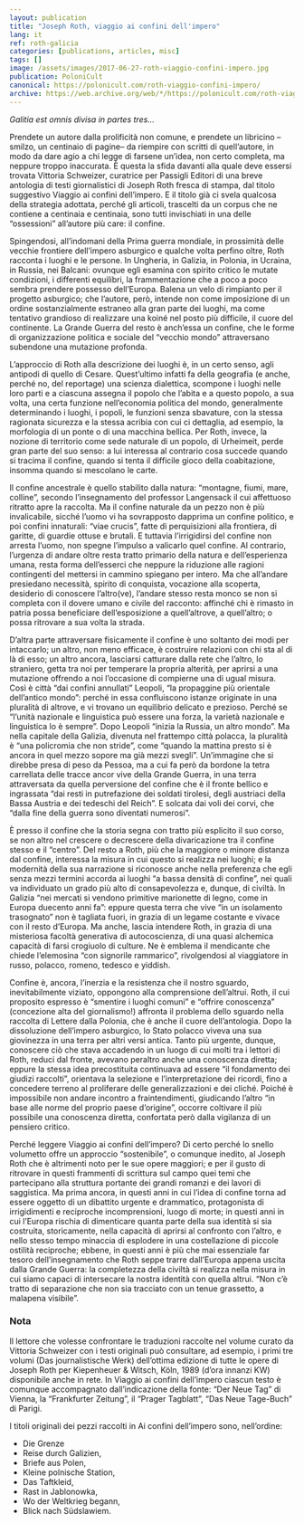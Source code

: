 ```yaml
---
layout: publication
title: "Joseph Roth, viaggio ai confini dell'impero"
lang: it
ref: roth-galicia
categories: [publications, articles, misc]
tags: []
image: /assets/images/2017-06-27-roth-viaggio-confini-impero.jpg
publication: PoloniCult
canonical: https://polonicult.com/roth-viaggio-confini-impero/
archive: https://web.archive.org/web/*/https://polonicult.com/roth-viaggio-confini-impero/
---
```


*Galitia est omnis divisa in partes tres…*

Prendete un autore dalla prolificità non comune, e prendete un libricino –smilzo, un centinaio di pagine– da riempire con scritti di quell’autore, in modo da dare agio a chi legge di farsene un’idea, non certo completa, ma neppure troppo inaccurata. È questa la sfida davanti alla quale deve essersi trovata Vittoria Schweizer, curatrice per Passigli Editori di una breve antologia di testi giornalistici di Joseph Roth fresca di stampa, dal titolo suggestivo Viaggio ai confini dell’impero. E il titolo già ci svela qualcosa della strategia adottata, perché gli articoli, trascelti da un corpus che ne contiene a centinaia e centinaia, sono tutti invischiati in una delle “ossessioni” all’autore più care: il confine.

Spingendosi, all’indomani della Prima guerra mondiale, in prossimità delle vecchie frontiere dell’impero asburgico e qualche volta perfino oltre, Roth racconta i luoghi e le persone. In Ungheria, in Galizia, in Polonia, in Ucraina, in Russia, nei Balcani: ovunque egli esamina con spirito critico le mutate condizioni, i differenti equilibri, la frammentazione che a poco a poco sembra prendere possesso dell’Europa. Balena un velo di rimpianto per il progetto asburgico; che l’autore, però, intende non come imposizione di un ordine sostanzialmente estraneo alla gran parte dei luoghi, ma come tentativo grandioso di realizzare una koiné nel posto più difficile, il cuore del continente. La Grande Guerra del resto è anch’essa un confine, che le forme di organizzazione politica e sociale del “vecchio mondo” attraversano subendone una mutazione profonda.

L’approccio di Roth alla descrizione dei luoghi è, in un certo senso, agli antipodi di quello di  Cesare. Quest’ultimo infatti fa della geografia (e anche, perché no, del reportage) una scienza dialettica, scompone i luoghi nelle loro parti e a ciascuna assegna il popolo che l’abita e a questo popolo, a sua volta, una certa funzione nell’economia politica del mondo, generalmente determinando i luoghi, i popoli, le funzioni senza sbavature, con la stessa ragionata sicurezza e la stessa acribia con cui ci dettaglia, ad esempio, la morfologia di un ponte o di una macchina bellica. Per Roth, invece, la nozione di territorio come sede naturale di un popolo, di Urheimeit, perde gran parte del suo senso: a lui interessa al contrario cosa succede quando si tracima il confine, quando si tenta il difficile gioco della coabitazione, insomma quando si mescolano le carte.

Il confine ancestrale è quello stabilito dalla natura: “montagne, fiumi, mare, colline”, secondo l’insegnamento del professor Langensack il cui affettuoso ritratto apre la raccolta. Ma il confine naturale da un pezzo non è più invalicabile, sicché l’uomo vi ha sovrapposto dapprima un confine politico, e poi confini innaturali: “viae crucis”, fatte di perquisizioni alla frontiera, di garitte, di guardie ottuse e brutali. E tuttavia l’irrigidirsi del confine non arresta l’uomo, non spegne l’impulso a valicarlo quel confine. Al contrario, l’urgenza di andare oltre resta tratto primario della natura e dell’esperienza umana, resta forma dell’esserci che neppure la riduzione alle ragioni contingenti del mettersi in cammino spiegano per intero. Ma che all’andare presiedano necessità, spirito di conquista, vocazione alla scoperta, desiderio di conoscere l’altro(ve), l’andare stesso resta monco se non si completa con il dovere umano e civile del racconto: affinché chi è rimasto in patria possa beneficiare dell’esposizione a quell’altrove, a quell’altro; o possa ritrovare a sua volta la strada.

D’altra parte attraversare fisicamente il confine è uno soltanto dei modi per intaccarlo; un altro, non meno efficace, è costruire relazioni con chi sta al di là di esso; un altro ancora, lasciarsi catturare dalla rete che l’altro, lo straniero, getta tra noi per temperare la propria alterità, per aprirsi a una mutazione offrendo a noi l’occasione di compierne una di ugual misura. Così è città “dai confini annullati” Leopoli, “la propaggine più orientale dell’antico mondo”: perché in essa confluiscono istanze originate in una pluralità di altrove, e vi trovano un equilibrio delicato e prezioso. Perché se “l’unità nazionale e linguistica può essere una forza, la varietà nazionale e linguistica lo è sempre”. Dopo Leopoli “inizia la Russia, un altro mondo”. Ma nella capitale della Galizia, divenuta nel frattempo città polacca, la pluralità è “una policromia che non stride”, come “quando la mattina presto si è ancora in quel mezzo sopore ma già mezzi svegli”. Un’immagine che si direbbe presa di peso da Pessoa, ma a cui fa però da bordone la tetra carrellata delle tracce ancor vive della Grande Guerra, in una terra attraversata da quella perversione del confine che è il fronte bellico e ingrassata “dai resti in putrefazione dei soldati tirolesi, degli austriaci della Bassa Austria e dei tedeschi del Reich”. E solcata dai voli dei corvi, che “dalla fine della guerra sono diventati numerosi”.

È presso il confine che la storia segna con tratto più esplicito il suo corso, se non altro nel crescere o decrescere della divaricazione tra il confine stesso e il “centro”. Del resto a Roth, più che la maggiore o minore distanza dal confine, interessa la misura in cui questo si realizza nei luoghi; e la modernità della sua narrazione si riconosce anche nella preferenza che egli senza mezzi termini accorda ai luoghi “a bassa densità di confine”, nei quali va individuato un grado più alto di consapevolezza e, dunque, di civiltà. In Galizia “nei mercati si vendono primitive marionette di legno, come in Europa duecento anni fa”: eppure questa terra che vive “in un isolamento trasognato” non è tagliata fuori, in grazia di un legame costante e vivace con il resto d’Europa. Ma anche, lascia intendere Roth, in grazia di una misteriosa facoltà generativa di autocoscienza, di una quasi alchemica capacità di farsi crogiuolo di culture. Ne è emblema il mendicante che chiede l’elemosina “con signorile rammarico”, rivolgendosi al viaggiatore in russo, polacco, romeno, tedesco e yiddish.

Confine è, ancora, l’inerzia e la resistenza che il nostro sguardo, inevitabilmente viziato, oppongono alla comprensione dell’altrui. Roth, il cui proposito espresso è “smentire i luoghi comuni” e “offrire conoscenza” (concezione alta del giornalismo!) affronta il problema dello sguardo nella raccolta di Lettere dalla Polonia, che è anche il cuore dell’antologia. Dopo la dissoluzione dell’impero asburgico, lo Stato polacco viveva una sua giovinezza in una terra per altri versi antica. Tanto più urgente, dunque, conoscere ciò che stava accadendo in un luogo di cui molti tra i lettori di Roth, reduci dal fronte, avevano peraltro anche una conoscenza diretta; eppure la stessa idea precostituita continuava ad essere “il fondamento dei giudizi raccolti”, orientava la selezione e l’interpretazione dei ricordi, fino a concedere terreno al proliferare delle generalizzazioni e dei cliché. Poiché è impossibile non andare incontro a fraintendimenti, giudicando l’altro “in base alle norme del proprio paese d’origine”, occorre coltivare il più possibile una conoscenza diretta, confortata però dalla vigilanza di un pensiero critico.

Perché leggere Viaggio ai confini dell’impero? Di certo perché lo snello volumetto offre un approccio “sostenibile”, o comunque inedito, al Joseph Roth che è altrimenti noto per le sue opere maggiori; e per il gusto di ritrovare in questi frammenti di scrittura sul campo quei temi che partecipano alla struttura portante dei grandi romanzi e dei lavori di saggistica. Ma prima ancora, in questi anni in cui l’idea di confine torna ad essere oggetto di un dibattito urgente e drammatico, protagonista di irrigidimenti e reciproche incomprensioni, luogo di morte; in questi anni in cui l’Europa rischia di dimenticare quanta parte della sua identità si sia costruita, storicamente, nella capacità di aprirsi al confronto con l’altro, e nello stesso tempo minaccia di esplodere in una costellazione di piccole ostilità reciproche; ebbene, in questi anni è più che mai essenziale  far tesoro dell’insegnamento che Roth seppe trarre dall’Europa appena uscita dalla Grande Guerra: la completezza della civiltà si realizza nella misura in cui siamo capaci di intersecare la nostra identità con quella altrui. “Non c’è tratto di separazione che non sia tracciato con un tenue grassetto, a malapena visibile”.

### Nota

Il lettore che volesse confrontare le traduzioni raccolte nel volume curato da Vittoria Schweizer con i testi originali può consultare, ad esempio, i primi tre volumi (Das journalistische Werk) dell’ottima edizione di tutte le opere di Joseph Roth per Kiepenheuer & Witsch, Köln, 1989 (d’ora innanzi KW) disponibile anche in rete. In Viaggio ai confini dell’impero ciascun testo è comunque accompagnato dall’indicazione della fonte: “Der Neue Tag” di Vienna, la  “Frankfurter Zeitung”, il “Prager Tagblatt”, “Das Neue Tage-Buch” di Parigi.

I titoli originali dei pezzi raccolti in Ai confini dell’impero sono, nell’ordine:
* Die Grenze
* Reise durch Galizien,
* Briefe aus Polen,
* Kleine polnische Station,
* Das Taftkleid,
* Rast in Jablonowka,
* Wo der Weltkrieg begann,
* Blick nach Südslawiem.
